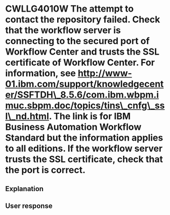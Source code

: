 # CWLLG4010W The attempt to contact the repository failed. Check that the workflow server is connecting to the secured port of Workflow Center and trusts the SSL certificate of Workflow Center. For information, see http://www-01.ibm.com/support/knowledgecenter/SSFTDH\_8.5.6/com.ibm.wbpm.imuc.sbpm.doc/topics/tins\_cnfg\_ssl\_nd.html. The link is for IBM Business Automation Workflow Standard but the information applies to all editions. If the workflow server trusts the SSL certificate, check that the port is correct.

## Explanation

## User response